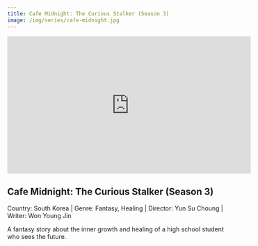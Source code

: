 ```yaml
---
title: Cafe Midnight: The Curious Stalker (Season 3)
image: /img/series/cafe-midnight.jpg
---
```


<iframe width="560" height="315" src="https://www.youtube.com/embed/DkftA_mQrXU" frameborder="0" allow="accelerometer; autoplay; encrypted-media; gyroscope; picture-in-picture" allowfullscreen></iframe>

## Cafe Midnight: The Curious Stalker (Season 3)

Country: South Korea | Genre: Fantasy, Healing | Director: Yun Su Choung | Writer: Won Young Jin

A fantasy story about the inner growth and healing of a high school student who sees the future.
